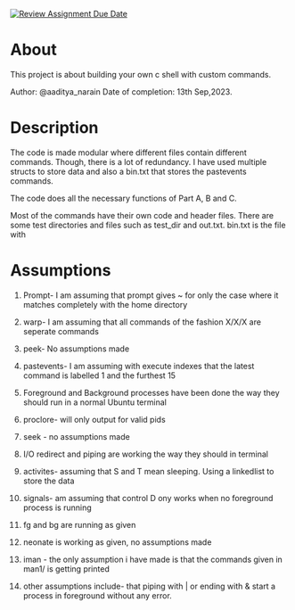 [![Review Assignment Due Date](https://classroom.github.com/assets/deadline-readme-button-24ddc0f5d75046c5622901739e7c5dd533143b0c8e959d652212380cedb1ea36.svg)](https://classroom.github.com/a/76mHqLr5)
# About

This project is about building your own c shell with custom commands.


Author: @aaditya_narain
Date of completion: 13th Sep,2023.


# Description

The code is made modular where different files contain different commands. Though, there is a lot of redundancy. 
I have used multiple structs to store data and also a bin.txt that stores the pastevents commands.

The code does all the necessary functions of Part A, B and C.

Most of the commands have their own code and header files. 
There are some test directories and files such as test_dir and out.txt.
bin.txt is the file with 


# Assumptions

1. Prompt- I am assuming that prompt gives ~ for only the case where it matches completely with the home directory

2. warp- I am assuming that all commands of the fashion X/X/X are seperate commands

3. peek- No assumptions made

4. pastevents- I am assuming with execute indexes that the latest command is labelled 1 and the furthest 15

5. Foreground and Background processes have been done the way they should run in a normal Ubuntu terminal

6. proclore- will only output for valid pids

7. seek - no assumptions made

8. I/O redirect and piping are working the way they should in terminal

9. activites- assuming that S and T mean sleeping. Using a linkedlist to store the data

10. signals- am assuming that control D ony works when no foreground process is running

11. fg and bg are running as given

12. neonate is working as given, no assumptions made

13. iman - the only assumption i have made is that the commands given in man1/ is getting printed

14. other assumptions include- that piping with | or ending with & start a process in foreground without any error.

